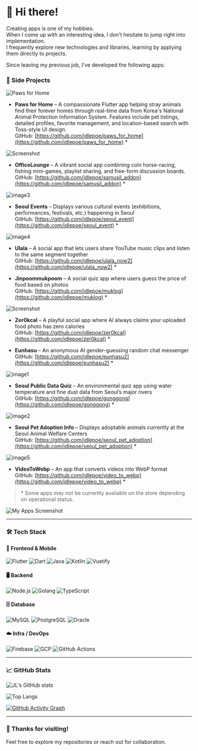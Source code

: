 # 👋 Hi there!

Creating apps is one of my hobbies.  
When I come up with an interesting idea, I don’t hesitate to jump right into implementation.  
I frequently explore new technologies and libraries, learning by applying them directly to projects.

Since leaving my previous job, I’ve developed the following apps:

### 📱 Side Projects

![Paws for Home](https://github.com/idlepoe/idlepoe/blob/main/0702225206734117.jpg?raw=true)
- **Paws for Home** – A compassionate Flutter app helping stray animals find their forever homes through real-time data from Korea's National Animal Protection Information System. Features include pet listings, detailed profiles, favorite management, and location-based search with Toss-style UI design.  
  GitHub: [https://github.com/idlepoe/paws_for_home](https://github.com/idlepoe/paws_for_home) *
  
![Screenshot](https://github.com/idlepoe/idlepoe/blob/main/062612493065799.jpg?raw=true)
- **OfficeLounge** – A vibrant social app combining coin horse-racing, fishing mini-games, playlist sharing, and free-form discussion boards.  
  GitHub: [https://github.com/idlepoe/samusil_addon](https://github.com/idlepoe/samusil_addon) *

![image3](https://github.com/idlepoe/idlepoe/blob/main/0628002630385000.jpg?raw=true)
- **Seoul Events** – Displays various cultural events (exhibitions, performances, festivals, etc.) happening in Seoul  
  GitHub: [https://github.com/idlepoe/seoul_event](https://github.com/idlepoe/seoul_event) *

![image4](https://github.com/idlepoe/idlepoe/blob/main/0619074355771630.jpg?raw=true)
- **Ulala** – A social app that lets users share YouTube music clips and listen to the same segment together  
  GitHub: [https://github.com/idlepoe/ulala_now2](https://github.com/idlepoe/ulala_now2) *

- **Jinpoommukpoom** – A social quiz app where users guess the price of food based on photos  
  GitHub: [https://github.com/idlepoe/muklog](https://github.com/idlepoe/muklog) *

![Screenshot](https://github.com/idlepoe/idlepoe/blob/main/0628020952288110.jpg?raw=true)
- **Zer0kcal** – A playful social app where AI always claims your uploaded food photo has zero calories  
  GitHub: [https://github.com/idlepoe/zer0kcal](https://github.com/idlepoe/zer0kcal) *

- **Eunhasu** – An anonymous AI gender-guessing random chat messenger  
  GitHub: [https://github.com/idlepoe/eunhasu2](https://github.com/idlepoe/eunhasu2) *

![image1](https://github.com/idlepoe/idlepoe/blob/main/0619074207796248.jpg?raw=true)
- **Seoul Public Data Quiz** – An environmental quiz app using water temperature and fine dust data from Seoul’s major rivers  
  GitHub: [https://github.com/idlepoe/gonggong](https://github.com/idlepoe/gonggong) *

![image2](https://github.com/idlepoe/idlepoe/blob/main/0619074251626233.jpg?raw=true)
- **Seoul Pet Adoption Info** – Displays adoptable animals currently at the Seoul Animal Welfare Centers  
  GitHub: [https://github.com/idlepoe/seoul_pet_adoption](https://github.com/idlepoe/seoul_pet_adoption) *

![image5](https://github.com/idlepoe/idlepoe/blob/main/0626124303718011.jpg?raw=true)
- **VideoToWebp** – An app that converts videos into WebP format  
  GitHub: [https://github.com/idlepoe/video_to_webp](https://github.com/idlepoe/video_to_webp) *

> \* Some apps may not be currently available on the store depending on operational status.

![My Apps Screenshot](https://github.com/idlepoe/idlepoe/blob/main/%EC%8A%A4%ED%81%AC%EB%A6%B0%EC%83%B7%202025-06-18%20223853.png?raw=true)

---

### 🛠 Tech Stack

#### 📱 Frontend & Mobile
![Flutter](https://img.shields.io/badge/Flutter-02569B?style=flat-square&logo=flutter&logoColor=white)
![Dart](https://img.shields.io/badge/Dart-0175C2?style=flat-square&logo=dart&logoColor=white)
![Java](https://img.shields.io/badge/Java-007396?style=flat-square&logo=java&logoColor=white)
![Kotlin](https://img.shields.io/badge/Kotlin-7F52FF?style=flat-square&logo=kotlin&logoColor=white)
![Vuetify](https://img.shields.io/badge/Vuetify-1867C0?style=flat-square&logo=vuetify&logoColor=white)

#### 🖥 Backend
![Node.js](https://img.shields.io/badge/Node.js-339933?style=flat-square&logo=nodedotjs&logoColor=white)
![Golang](https://img.shields.io/badge/Go-00ADD8?style=flat-square&logo=go&logoColor=white)
![TypeScript](https://img.shields.io/badge/TypeScript-3178C6?style=flat-square&logo=typescript&logoColor=white)

#### 🗄 Database
![MySQL](https://img.shields.io/badge/MySQL-4479A1?style=flat-square&logo=mysql&logoColor=white)
![PostgreSQL](https://img.shields.io/badge/PostgreSQL-4169E1?style=flat-square&logo=postgresql&logoColor=white)
![Oracle](https://img.shields.io/badge/OracleDB-F80000?style=flat-square&logo=oracle&logoColor=white)

#### ☁️ Infra / DevOps
![Firebase](https://img.shields.io/badge/Firebase-FFCA28?style=flat-square&logo=firebase&logoColor=black)
![GCP](https://img.shields.io/badge/Google_Cloud-4285F4?style=flat-square&logo=googlecloud&logoColor=white)
![GitHub Actions](https://img.shields.io/badge/GitHub_Actions-2088FF?style=flat-square&logo=githubactions&logoColor=white)

---

### 📈 GitHub Stats

![JL's GitHub stats](https://github-readme-stats.vercel.app/api?username=idlepoe&show_icons=true&theme=tokyonight)

![Top Langs](https://github-readme-stats.vercel.app/api/top-langs/?username=idlepoe&layout=compact&theme=tokyonight)

[![GitHub Activity Graph](https://github-readme-activity-graph.vercel.app/graph?username=idlepoe&theme=github-compact)](https://github.com/Ashutosh00710/github-readme-activity-graph)

---

### 🙌 Thanks for visiting!

Feel free to explore my repositories or reach out for collaboration.
